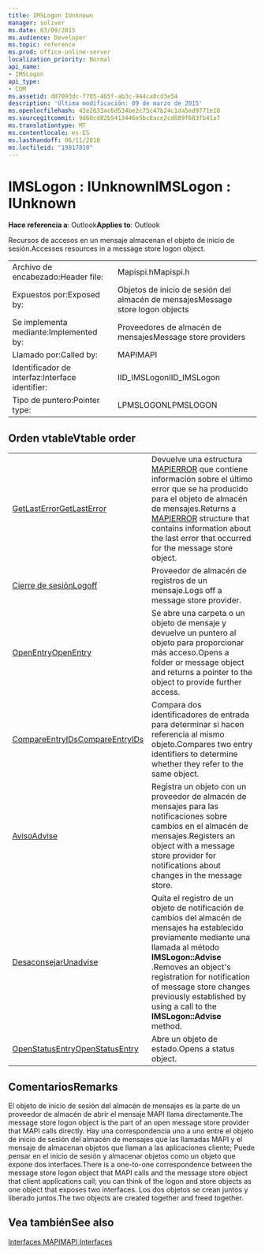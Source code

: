 ```yaml
---
title: IMSLogon IUnknown
manager: soliver
ms.date: 03/09/2015
ms.audience: Developer
ms.topic: reference
ms.prod: office-online-server
localization_priority: Normal
api_name:
- IMSLogon
api_type:
- COM
ms.assetid: d87093dc-f705-465f-ab3c-944ca0cd3e54
description: 'Última modificación: 09 de marzo de 2015'
ms.openlocfilehash: 42e2633ac6d534be2c75c47b24c1da5ed9771e18
ms.sourcegitcommit: 9d60cd82b5413446e5bc8ace2cd689f683fb41a7
ms.translationtype: MT
ms.contentlocale: es-ES
ms.lasthandoff: 06/11/2018
ms.locfileid: "19817810"
---
```

# <a name="imslogon--iunknown"></a><span data-ttu-id="09940-103">IMSLogon : IUnknown</span><span class="sxs-lookup"><span data-stu-id="09940-103">IMSLogon : IUnknown</span></span>

  
  
<span data-ttu-id="09940-104">**Hace referencia a**: Outlook</span><span class="sxs-lookup"><span data-stu-id="09940-104">**Applies to**: Outlook</span></span> 
  
<span data-ttu-id="09940-105">Recursos de accesos en un mensaje almacenan el objeto de inicio de sesión.</span><span class="sxs-lookup"><span data-stu-id="09940-105">Accesses resources in a message store logon object.</span></span>
  
|||
|:-----|:-----|
|<span data-ttu-id="09940-106">Archivo de encabezado:</span><span class="sxs-lookup"><span data-stu-id="09940-106">Header file:</span></span>  <br/> |<span data-ttu-id="09940-107">Mapispi.h</span><span class="sxs-lookup"><span data-stu-id="09940-107">Mapispi.h</span></span>  <br/> |
|<span data-ttu-id="09940-108">Expuestos por:</span><span class="sxs-lookup"><span data-stu-id="09940-108">Exposed by:</span></span>  <br/> |<span data-ttu-id="09940-109">Objetos de inicio de sesión del almacén de mensajes</span><span class="sxs-lookup"><span data-stu-id="09940-109">Message store logon objects</span></span>  <br/> |
|<span data-ttu-id="09940-110">Se implementa mediante:</span><span class="sxs-lookup"><span data-stu-id="09940-110">Implemented by:</span></span>  <br/> |<span data-ttu-id="09940-111">Proveedores de almacén de mensajes</span><span class="sxs-lookup"><span data-stu-id="09940-111">Message store providers</span></span>  <br/> |
|<span data-ttu-id="09940-112">Llamado por:</span><span class="sxs-lookup"><span data-stu-id="09940-112">Called by:</span></span>  <br/> |<span data-ttu-id="09940-113">MAPI</span><span class="sxs-lookup"><span data-stu-id="09940-113">MAPI</span></span>  <br/> |
|<span data-ttu-id="09940-114">Identificador de interfaz:</span><span class="sxs-lookup"><span data-stu-id="09940-114">Interface identifier:</span></span>  <br/> |<span data-ttu-id="09940-115">IID_IMSLogon</span><span class="sxs-lookup"><span data-stu-id="09940-115">IID_IMSLogon</span></span>  <br/> |
|<span data-ttu-id="09940-116">Tipo de puntero:</span><span class="sxs-lookup"><span data-stu-id="09940-116">Pointer type:</span></span>  <br/> |<span data-ttu-id="09940-117">LPMSLOGON</span><span class="sxs-lookup"><span data-stu-id="09940-117">LPMSLOGON</span></span>  <br/> |
   
## <a name="vtable-order"></a><span data-ttu-id="09940-118">Orden vtable</span><span class="sxs-lookup"><span data-stu-id="09940-118">Vtable order</span></span>

|||
|:-----|:-----|
|[<span data-ttu-id="09940-119">GetLastError</span><span class="sxs-lookup"><span data-stu-id="09940-119">GetLastError</span></span>](imslogon-getlasterror.md) <br/> |<span data-ttu-id="09940-120">Devuelve una estructura [MAPIERROR](mapierror.md) que contiene información sobre el último error que se ha producido para el objeto de almacén de mensajes.</span><span class="sxs-lookup"><span data-stu-id="09940-120">Returns a [MAPIERROR](mapierror.md) structure that contains information about the last error that occurred for the message store object.</span></span>  <br/> |
|[<span data-ttu-id="09940-121">Cierre de sesión</span><span class="sxs-lookup"><span data-stu-id="09940-121">Logoff</span></span>](imslogon-logoff.md) <br/> |<span data-ttu-id="09940-122">Proveedor de almacén de registros de un mensaje.</span><span class="sxs-lookup"><span data-stu-id="09940-122">Logs off a message store provider.</span></span>  <br/> |
|[<span data-ttu-id="09940-123">OpenEntry</span><span class="sxs-lookup"><span data-stu-id="09940-123">OpenEntry</span></span>](imslogon-openentry.md) <br/> |<span data-ttu-id="09940-124">Se abre una carpeta o un objeto de mensaje y devuelve un puntero al objeto para proporcionar más acceso.</span><span class="sxs-lookup"><span data-stu-id="09940-124">Opens a folder or message object and returns a pointer to the object to provide further access.</span></span>  <br/> |
|[<span data-ttu-id="09940-125">CompareEntryIDs</span><span class="sxs-lookup"><span data-stu-id="09940-125">CompareEntryIDs</span></span>](imslogon-compareentryids.md) <br/> |<span data-ttu-id="09940-126">Compara dos identificadores de entrada para determinar si hacen referencia al mismo objeto.</span><span class="sxs-lookup"><span data-stu-id="09940-126">Compares two entry identifiers to determine whether they refer to the same object.</span></span>  <br/> |
|[<span data-ttu-id="09940-127">Aviso</span><span class="sxs-lookup"><span data-stu-id="09940-127">Advise</span></span>](imslogon-advise.md) <br/> |<span data-ttu-id="09940-128">Registra un objeto con un proveedor de almacén de mensajes para las notificaciones sobre cambios en el almacén de mensajes.</span><span class="sxs-lookup"><span data-stu-id="09940-128">Registers an object with a message store provider for notifications about changes in the message store.</span></span>  <br/> |
|[<span data-ttu-id="09940-129">Desaconsejar</span><span class="sxs-lookup"><span data-stu-id="09940-129">Unadvise</span></span>](imslogon-unadvise.md) <br/> |<span data-ttu-id="09940-130">Quita el registro de un objeto de notificación de cambios del almacén de mensajes ha establecido previamente mediante una llamada al método **IMSLogon::Advise** .</span><span class="sxs-lookup"><span data-stu-id="09940-130">Removes an object's registration for notification of message store changes previously established by using a call to the **IMSLogon::Advise** method.</span></span>  <br/> |
|[<span data-ttu-id="09940-131">OpenStatusEntry</span><span class="sxs-lookup"><span data-stu-id="09940-131">OpenStatusEntry</span></span>](imslogon-openstatusentry.md) <br/> |<span data-ttu-id="09940-132">Abre un objeto de estado.</span><span class="sxs-lookup"><span data-stu-id="09940-132">Opens a status object.</span></span>  <br/> |
   
## <a name="remarks"></a><span data-ttu-id="09940-133">Comentarios</span><span class="sxs-lookup"><span data-stu-id="09940-133">Remarks</span></span>

<span data-ttu-id="09940-134">El objeto de inicio de sesión del almacén de mensajes es la parte de un proveedor de almacén de abrir el mensaje MAPI llama directamente.</span><span class="sxs-lookup"><span data-stu-id="09940-134">The message store logon object is the part of an open message store provider that MAPI calls directly.</span></span> <span data-ttu-id="09940-135">Hay una correspondencia uno a uno entre el objeto de inicio de sesión del almacén de mensajes que las llamadas MAPI y el mensaje de almacenan objetos que llaman a las aplicaciones cliente; Puede pensar en el inicio de sesión y almacenar objetos como un objeto que expone dos interfaces.</span><span class="sxs-lookup"><span data-stu-id="09940-135">There is a one-to-one correspondence between the message store logon object that MAPI calls and the message store object that client applications call; you can think of the logon and store objects as one object that exposes two interfaces.</span></span> <span data-ttu-id="09940-136">Los dos objetos se crean juntos y liberado juntos.</span><span class="sxs-lookup"><span data-stu-id="09940-136">The two objects are created together and freed together.</span></span>
  
## <a name="see-also"></a><span data-ttu-id="09940-137">Vea también</span><span class="sxs-lookup"><span data-stu-id="09940-137">See also</span></span>



[<span data-ttu-id="09940-138">Interfaces MAPI</span><span class="sxs-lookup"><span data-stu-id="09940-138">MAPI Interfaces</span></span>](mapi-interfaces.md)

